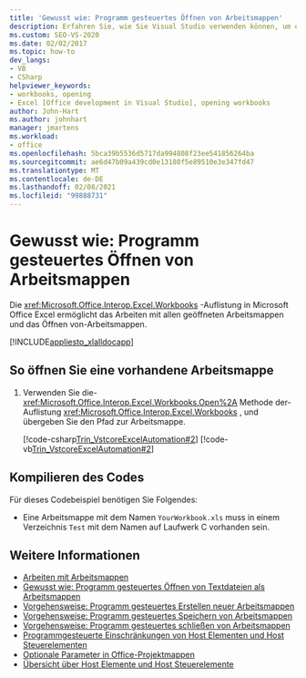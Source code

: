 ```yaml
---
title: 'Gewusst wie: Programm gesteuertes Öffnen von Arbeitsmappen'
description: Erfahren Sie, wie Sie Visual Studio verwenden können, um eine Microsoft Excel-Arbeitsmappe Programm gesteuert zu öffnen oder mit einer vorhandenen Arbeitsmappe zu arbeiten.
ms.custom: SEO-VS-2020
ms.date: 02/02/2017
ms.topic: how-to
dev_langs:
- VB
- CSharp
helpviewer_keywords:
- workbooks, opening
- Excel [Office development in Visual Studio], opening workbooks
author: John-Hart
ms.author: johnhart
manager: jmartens
ms.workload:
- office
ms.openlocfilehash: 5bca39b5536d5717da994808f23ee541856264ba
ms.sourcegitcommit: ae6d47b09a439cd0e13180f5e89510e3e347fd47
ms.translationtype: MT
ms.contentlocale: de-DE
ms.lasthandoff: 02/08/2021
ms.locfileid: "99888731"
---
```

# <a name="how-to-programmatically-open-workbooks"></a>Gewusst wie: Programm gesteuertes Öffnen von Arbeitsmappen
  Die <xref:Microsoft.Office.Interop.Excel.Workbooks> -Auflistung in Microsoft Office Excel ermöglicht das Arbeiten mit allen geöffneten Arbeitsmappen und das Öffnen von-Arbeitsmappen.

 [!INCLUDE[appliesto_xlalldocapp](../vsto/includes/appliesto-xlalldocapp-md.md)]

## <a name="to-open-an-existing-workbook"></a>So öffnen Sie eine vorhandene Arbeitsmappe

1. Verwenden Sie die- <xref:Microsoft.Office.Interop.Excel.Workbooks.Open%2A> Methode der-Auflistung <xref:Microsoft.Office.Interop.Excel.Workbooks> , und übergeben Sie den Pfad zur Arbeitsmappe.

     [!code-csharp[Trin_VstcoreExcelAutomation#2](../vsto/codesnippet/CSharp/Trin_VstcoreExcelAutomationCS/Sheet1.cs#2)]
     [!code-vb[Trin_VstcoreExcelAutomation#2](../vsto/codesnippet/VisualBasic/Trin_VstcoreExcelAutomation/Sheet1.vb#2)]

## <a name="compile-the-code"></a>Kompilieren des Codes
 Für dieses Codebeispiel benötigen Sie Folgendes:

- Eine Arbeitsmappe mit dem Namen `YourWorkbook.xls` muss in einem Verzeichnis `Test` mit dem Namen auf Laufwerk C vorhanden sein.

## <a name="see-also"></a>Weitere Informationen
- [Arbeiten mit Arbeitsmappen](../vsto/working-with-workbooks.md)
- [Gewusst wie: Programm gesteuertes Öffnen von Textdateien als Arbeitsmappen](../vsto/how-to-programmatically-open-text-files-as-workbooks.md)
- [Vorgehensweise: Programm gesteuertes Erstellen neuer Arbeitsmappen](../vsto/how-to-programmatically-create-new-workbooks.md)
- [Vorgehensweise: Programm gesteuertes Speichern von Arbeitsmappen](../vsto/how-to-programmatically-save-workbooks.md)
- [Vorgehensweise: Programm gesteuertes schließen von Arbeitsmappen](../vsto/how-to-programmatically-close-workbooks.md)
- [Programmgesteuerte Einschränkungen von Host Elementen und Host Steuerelementen](../vsto/programmatic-limitations-of-host-items-and-host-controls.md)
- [Optionale Parameter in Office-Projektmappen](../vsto/optional-parameters-in-office-solutions.md)
- [Übersicht über Host Elemente und Host Steuerelemente](../vsto/host-items-and-host-controls-overview.md)
